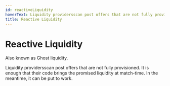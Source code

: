```yaml
---
id: reactiveLiquidity
hoverText: Liquidity providersscan post offers that are not fully provisioned. It is enough that their code brings the promised liquidity at match-time. In the meantime, it can be put to work.
title: Reactive Liquidity
---
```


# Reactive Liquidity

Also known as Ghost liquidity.

Liquidity providersscan post offers that are not fully provisioned. It is enough that their code brings the promised liquidity at match-time. In the meantime, it can be put to work.
